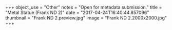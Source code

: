 +++
object_use = "Other"
notes = "Open for metadata submission."
title = "Metal Statue (Frank ND 2)"
date = "2017-04-24T16:40:44.857096"
thumbnail = "Frank ND 2.preview.jpg"
image = "Frank ND 2.2000x2000.jpg"
+++
